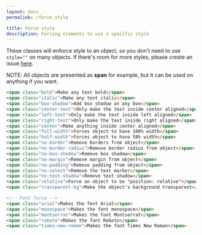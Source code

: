 ```yaml
---
layout: docs
permalink: /force_style

title: Force style
description: Forcing elements to use a specific style
---
```

These classes will enforce style to an object, so you don't need to use `style=""` on many objects. If there's room for more styles, please create an issue [here](https://github.com/AlexFlipnote/ModestaCSS/issues).

NOTE: All objects are presented as **span** for example, but it can be used
on anything if you want.
```html
<span class="bold">Make any text bold</span>
<span class="italic">Make any text italic</span>
<span class="box-shadow">Add box shadow on any box</span>
<span class="center-text">Only make the text inside center aligned</span>
<span class="left-text">Only make the text inside left aligned</span>
<span class="right-text">Only make the text inside right aligned</span>
<span class="center">Make anything inside center aligned</span>
<span class="full-width">Forces object to have 100% width</span>
<span class="half-width">Forces object to have 50% width</span>
<span class="no-border">Remove borders from object</span>
<span class="no-border-radius">Remove border radius from object</span>
<span class="no-box-shadow">Remove box shadow</span>
<span class="no-margin">Remove margin from object</span>
<span class="no-padding">Remove padding from object</span>
<span class="no-select">Remove the text marker</span>
<span class="no-text-shadow">Remove text shadow</span>
<span class="relative">Force an object to be "position: relative"</span>
<span class="transparent-bg">Make the object's background transparent</span>

<!-- Font force -->
<span class="arial">Makes the font Arial</span>
<span class="monospace">Makes the font monospace</span>
<span class="montserrat">Makes the font Montserrat</span>
<span class="roboto">Makes the font Roboto</span>
<span class="times-new-roman">Makes the font Times New Roman</span>
```

